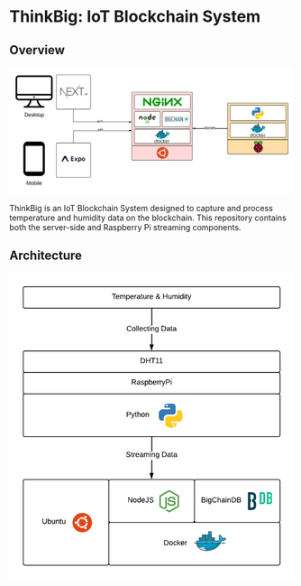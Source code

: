 # ThinkBig: IoT Blockchain System

## Overview

![ThinkBig Architecture](architecture.png)

ThinkBig is an IoT Blockchain System designed to capture and process temperature and humidity data on the blockchain. This repository contains both the server-side and Raspberry Pi streaming components.

## Architecture

![Technologies Used](stack.png)
